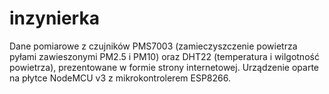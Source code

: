 # inzynierka
Dane pomiarowe z czujników PMS7003 (zamieczyszczenie powietrza pyłami zawieszonymi PM2.5 i PM10) oraz DHT22 (temperatura i wilgotność powietrza), prezentowane w formie strony internetowej. Urządzenie oparte na płytce NodeMCU v3 z mikrokontrolerem ESP8266.
